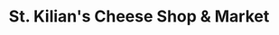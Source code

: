 ---
title: "St. Kilian's Cheese Shop & Market"
url: /denver/st-kilians-cheese-shop-und-market/
shop: Käse
---